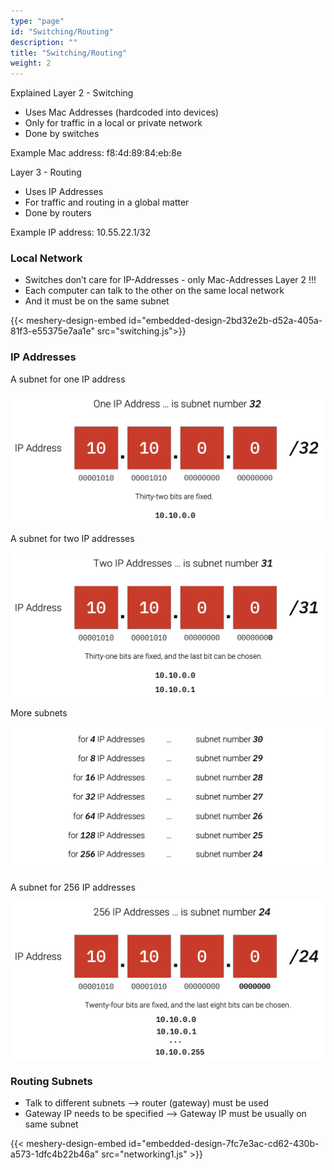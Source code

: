 ```yaml
---
type: "page"
id: "Switching/Routing"
description: ""
title: "Switching/Routing"
weight: 2
---
```


Explained
Layer 2 - Switching

- Uses Mac Addresses (hardcoded into devices)
- Only for traffic in a local or private network
- Done by switches

Example Mac address: f8:4d:89:84:eb:8e

Layer 3 - Routing

- Uses IP Addresses
- For traffic and routing in a global matter
- Done by routers

Example IP address: 10.55.22.1/32

### Local Network

- Switches don’t care for IP-Addresses - only Mac-Addresses Layer 2 !!!
- Each computer can talk to the other on the same local network
- And it must be on the same subnet


{{< meshery-design-embed id="embedded-design-2bd32e2b-d52a-405a-81f3-e55375e7aa1e" src="switching.js">}}


### IP Addresses
A subnet for one IP address

![ip-address1](ip-address1.png)

A subnet for two IP addresses

![ip-address2](ip-address2.png)

More subnets

![ip-addresses](ip-addresses.png)

A subnet for 256 IP addresses

![ip-adress256](ip-adress256.png)

### Routing Subnets
- Talk to different subnets --> router (gateway) must be used
- Gateway IP needs to be specified --> Gateway IP must be usually on same subnet

{{< meshery-design-embed id="embedded-design-7fc7e3ac-cd62-430b-a573-1dfc4b22b46a" src="networking1.js" >}}
